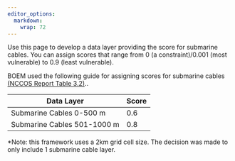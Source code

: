 ```yaml
---
editor_options: 
  markdown: 
    wrap: 72
---
```


Use this page to develop a data layer providing the score for submarine cables. You can assign scores that range from 0 (a constraint)/0.001 (most vulnerable) to 0.9 (least vulnerable).

BOEM used the following guide for assigning scores for submarine cables [(NCCOS Report Table 3.2)](https://www.boem.gov/sites/default/files/documents/renewable-energy/state-activities/Appendix%20B_NCCOS%20Final%20WEA%20Report_Oregon.pdf).. 

| Data Layer | Score |
|------------------------------------|------------------------------------|
| Submarine Cables 0-500 m | 0.6 |
| Submarine Cables 501-1000 m | 0.8 |

\*Note: this framework uses a 2km grid cell size. The decision was made to only include 1 submarine cable layer. 

